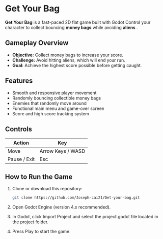 # Get Your Bag

**Get Your Bag** is a fast-paced 2D flat game built with Godot
Control your character to collect bouncing **money bags**  while avoiding  **aliens** .  


## Gameplay Overview
- **Objective:** Collect money bags to increase your score.  
- **Challenge:** Avoid hitting aliens, which will end your run.  
- **Goal:** Achieve the highest score possible before getting caught.


## Features
- Smooth and responsive player movement  
- Randomly bouncing collectible money bags  
- Enemies that randomly move around
- Functional main menu and game-over screen  
- Score and high score tracking system  


## Controls
| Action | Key |
|--------|-----|
| Move | Arrow Keys / WASD |
| Pause / Exit | Esc |


## How to Run the Game
1. Clone or download this repository:  
   ```bash
   git clone https://github.com/Joseph-Lai21/Get-your-bag.git
2. Open Godot Engine (version 4.x recommended).

3. In Godot, click Import Project and select the project.godot file located in the project folder.

4. Press Play to start the game.
